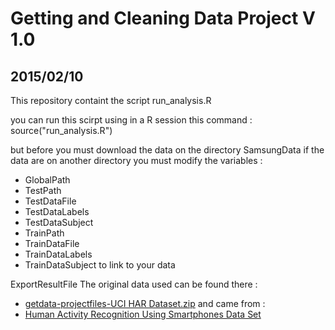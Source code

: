 # Getting and Cleaning Data Project V 1.0
## 2015/02/10

This repository containt the script run_analysis.R 

you can run this scirpt using in a R session this command : source("run_analysis.R") 

but before you must download the data on the directory SamsungData
if the data are on another directory you must modify the variables :
- GlobalPath 
- TestPath   
- TestDataFile    
- TestDataLabels  
- TestDataSubject 
- TrainPath        
- TrainDataFile    
- TrainDataLabels  
- TrainDataSubject 
to link to your data

ExportResultFile 
The original data used can be found there :
* <a href="https://d396qusza40orc.cloudfront.net/getdata%2Fprojectfiles%2FUCI%20HAR%20Dataset.zip">getdata-projectfiles-UCI HAR Dataset.zip</a> 
and came from :
* <a href="http://archive.ics.uci.edu/ml/datasets/Human+Activity+Recognition+Using+Smartphones">Human Activity Recognition Using Smartphones Data Set </a>

